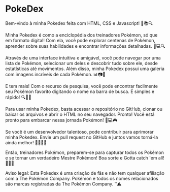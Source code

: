 # PokeDex

Bem-vindo à minha Pokedex feita com HTML, CSS e Javascript! 🌟📚🔍

Minha Pokedex é como a enciclopédia dos treinadores Pokémon, só que em formato digital! Com ela, você pode explorar centenas de Pokémon, aprender sobre suas habilidades e encontrar informações detalhadas. 📖💻🔍

Através de uma interface intuitiva e amigável, você pode navegar por uma lista de Pokémon, selecionar um deles e descobrir tudo sobre ele, desde estatísticas até movimentos. Além disso, minha Pokedex possui uma galeria com imagens incríveis de cada Pokémon. 📊📷🌌

E tem mais! Com o recurso de pesquisa, você pode encontrar facilmente seu Pokémon favorito digitando o nome na barra de busca. É simples e rápido! 🔍🔎🚀

Para usar minha Pokedex, basta acessar o repositório no GitHub, clonar ou baixar os arquivos e abrir o HTML no seu navegador. Pronto! Você está pronto para embarcar nessa jornada Pokémon! 🚀💻🎮

Se você é um desenvolvedor talentoso, pode contribuir para aprimorar minha Pokedex. Envie um pull request no GitHub e juntos vamos torná-la ainda melhor! 👨‍💻🤝🌟

Então, treinadores Pokémon, preparem-se para capturar todos os Pokémon e se tornar um verdadeiro Mestre Pokémon! Boa sorte e Gotta catch 'em all! 🌟🔥👊

Aviso legal: Esta Pokedex é uma criação de fãs e não tem qualquer afiliação com a The Pokémon Company. Pokémon e todos os nomes relacionados são marcas registradas da The Pokémon Company. ™️⚠️
